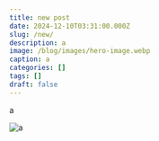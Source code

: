 ```yaml
---
title: new post
date: 2024-12-10T03:31:00.000Z
slug: /new/
description: a
image: /blog/images/hero-image.webp
caption: a
categories: []
tags: []
draft: false
---
```

a

![a](/blog/images/medendi-anxiety.webp "a")
